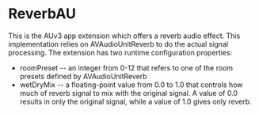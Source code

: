 #  ReverbAU

This is the AUv3 app extension which offers a reverb audio effect. This implementation relies on AVAudioUnitReverb to do the actual
signal processing. The extension has two runtime configuration properties:

- roomPreset -- an integer from 0-12 that refers to one of the room presets defined by AVAudioUnitReverb
- wetDryMix -- a floating-point value from 0.0 to 1.0 that controls how much of reverb signal to mix with the original signal.
A value of 0.0 results in only the original signal, while a value of 1.0 gives only reverb.



